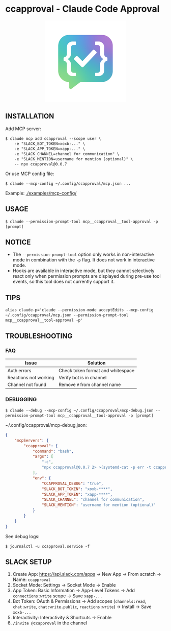 # ccapproval - Claude Code Approval

<div align="center">
  <img src="public/logo.png" alt="" width="256" height="256">
</div>

## INSTALLATION

Add MCP server:

```shell
$ claude mcp add ccapproval --scope user \
	-e "SLACK_BOT_TOKEN=xoxb-..." \
	-e "SLACK_APP_TOKEN=xapp-..." \
	-e "SLACK_CHANNEL=channel for communication" \
	-e "SLACK_MENTION=username for mention (optional)" \
	-- npx ccapproval@0.0.7
```

Or use MCP config file:

```shell
$ claude --mcp-config ~/.config/ccapproval/mcp.json ...
```

Example: [./examples/mcp-config/](examples/mcp-config)

## USAGE

```shell
$ claude --permission-prompt-tool mcp__ccapproval__tool-approval -p [prompt]
```

## NOTICE

- The `--permission-prompt-tool` option only works in non-interactive mode in combination with the `-p` flag. It does not work in interactive mode.
- Hooks are available in interactive mode, but they cannot selectively react only when permission prompts are displayed during pre-use tool events, so this tool does not currently support it.

## TIPS

```shell
alias claude-p='claude --permission-mode acceptEdits --mcp-config ~/.config/ccapproval/mcp.json --permission-prompt-tool mcp__ccapproval__tool-approval -p'
```

## TROUBLESHOOTING

### FAQ

| Issue | Solution |
|-------|----------|
| Auth errors | Check token format and whitespace |
| Reactions not working | Verify bot is in channel |
| Channel not found | Remove `#` from channel name |

### DEBUGGING

```shell
$ claude --debug --mcp-config ~/.config/ccapproval/mcp-debug.json --permission-prompt-tool mcp__ccapproval__tool-approval -p [prompt]
```

~/.config/ccapproval/mcp-debug.json:
```json
{
	"mcpServers": {
		"ccapproval": {
			"command": "bash",
			"args": [
				"-c",
				"npx ccapproval@0.0.7 2> >(systemd-cat -p err -t ccapproval)"
			],
			"env": {
				"CCAPPROVAL_DEBUG": "true",
				"SLACK_BOT_TOKEN": "xoxb-****",
				"SLACK_APP_TOKEN": "xapp-****",
				"SLACK_CHANNEL": "channel for communication",
				"SLACK_MENTION": "username for mention (optional)"
			}
		}
	}
}
```

See debug logs:
```shell
$ journalctl -u ccapproval.service -f
```

## SLACK SETUP

1. Create App: https://api.slack.com/apps → New App → From scratch → Name: `ccapproval`
2. Socket Mode: Settings → Socket Mode → Enable
3. App Token: Basic Information → App-Level Tokens → Add `connections:write` scope → Save `xapp-...`
4. Bot Token: OAuth & Permissions → Add scopes (`channels:read`, `chat:write`, `chat:write.public`, `reactions:write`) → Install → Save `xoxb-...`
5. Interactivity: Interactivity & Shortcuts → Enable
6. `/invite @ccapproval` in the channel

